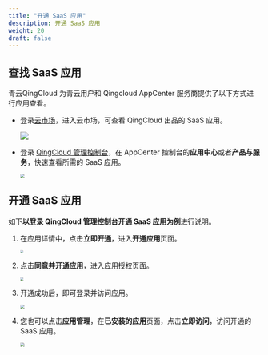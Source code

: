 ```yaml
---
title: "开通 SaaS 应用"
description: 开通 SaaS 应用
weight: 20
draft: false
---
```


## 查找 SaaS 应用

青云QingCloud 为青云用户和 Qingcloud AppCenter 服务商提供了以下方式进行应用查看。

- 登录[云市场](https://marketplace.qingcloud.com/)，进入云市场，可查看 QingCloud 出品的 SaaS 应用。

  ![](../../../_images/um_saas_app.png)

- 登录 [QingCloud 管理控制台](https://console.qingcloud.com/)，在 AppCenter 控制台的**应用中心**或者**产品与服务**，快速查看所需的 SaaS 应用。

  <img src="../../../_images/um_saas_appcenter.png" style="zoom:50%;" />

## 开通 SaaS 应用

如下**以登录 QingCloud 管理控制台开通 SaaS 应用为例**进行说明。

1. 在应用详情中，点击**立即开通**，进入**开通应用**页面。

   <img src="../../../_images/um_open_saasapp.png" style="zoom:40%;" />

2. 点击**同意并开通应用**，进入应用授权页面。

   <img src="../../../_images/um_open_saas.png" style="zoom:40%;" />

3. 开通成功后，即可登录并访问应用。

   <img src="../../../_images/um_saas_app_login.png" style="zoom:50%;" />

4. 您也可以点击**应用管理**，在**已安装的应用**页面，点击**立即访问**，访问开通的 SaaS 应用。

   <img src="../../../_images/um_saas_login.png" style="zoom:50%;" />
